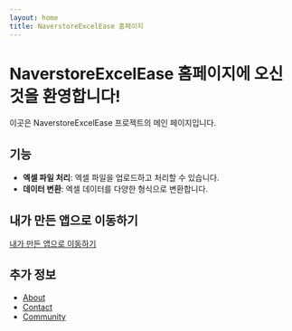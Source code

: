 ```yaml
---
layout: home
title: NaverstoreExcelEase 홈페이지
---
```


# NaverstoreExcelEase 홈페이지에 오신 것을 환영합니다!

이곳은 NaverstoreExcelEase 프로젝트의 메인 페이지입니다.

## 기능

- **엑셀 파일 처리**: 엑셀 파일을 업로드하고 처리할 수 있습니다.
- **데이터 변환**: 엑셀 데이터를 다양한 형식으로 변환합니다.

## 내가 만든 앱으로 이동하기


[내가 만든 앱으로 이동하기](/NaverstoreExcelEase/app/)


## 추가 정보

- [About](/NaverstoreExcelEase/about/)
- [Contact](/NaverstoreExcelEase/contact/)
- [Community](/NaverstoreExcelEase/community/)
